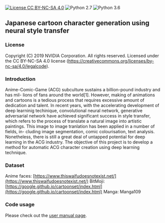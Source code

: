[![License CC BY-NC-SA 4.0](https://img.shields.io/badge/license-CC4.0-blue.svg)](https://raw.githubusercontent.com/NVIDIA/FastPhotoStyle/master/LICENSE.md)
![Python 2.7](https://img.shields.io/badge/python-2.7-green.svg)
![Python 3.6](https://img.shields.io/badge/python-3.6-green.svg)
## Japanese cartoon character generation using neural style transfer

### License

Copyright (C) 2019 NVIDIA Corporation.  All rights reserved.
Licensed under the CC BY-NC-SA 4.0 license (https://creativecommons.org/licenses/by-nc-sa/4.0/legalcode). 



### Introduction
Anime-Comic-Game (ACG) subculture sustains a billion-pound industry and has mil- lions of fans around the world[1]. However, making of animations and cartoons is a tedious process that requires excessive amount of dedication and talent. In recent years, with the accelerating development of deep learninig techinique, convolutional neural network, generative adversarial network have achieved significant success in style transfer, which refers to the process of translate a natural image into artistic paintings. This image to image tranlation has been applied in a number of fields, in- cluding image segmentation, comic colourisation, text analysis. Nonetheless, there is still a great deal of untapped potential for deep learning in the ACG industry. The objective of this project is to develop a method for automatic ACG character creation using deep learning technique.

### Dataset
Anime faces: [https://www.thiswaifudoesnotexist.net/](https://www.thiswaifudoesnotexist.net/)
BitMoji: [https://google.github.io/cartoonset/index.html](https://google.github.io/cartoonset/index.html)
Manga: Manga109

### Code usage

Please check out the [user manual page](USAGE.md).

<!--stackedit_data:
eyJoaXN0b3J5IjpbMTAxMDYzNzc4MF19
-->